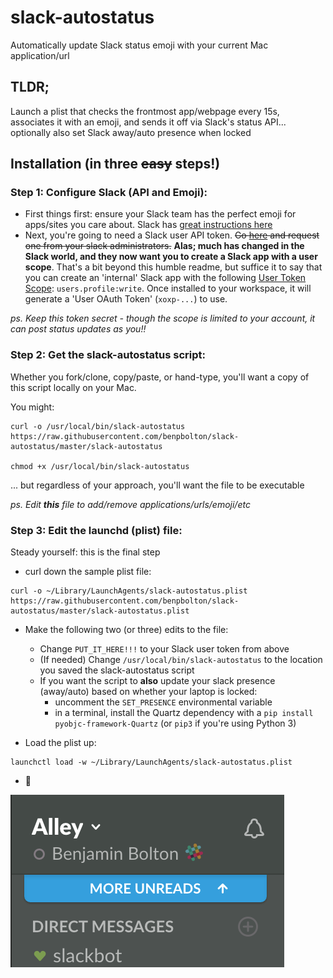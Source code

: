 # slack-autostatus
Automatically update Slack status emoji with your current Mac application/url


## TLDR;

Launch a plist that checks the frontmost app/webpage every 15s, associates it with an emoji, and sends it off via Slack's status API... optionally also set Slack away/auto presence when locked

## Installation (in three <del>easy</del> steps!)



### Step 1: Configure Slack (API and Emoji):

- First things first: ensure your Slack team has the perfect emoji for apps/sites you care about. Slack has
 [great instructions here](https://get.slack.help/hc/en-us/articles/206870177-Create-custom-emoji)
- Next, you're going to need a Slack user API token. <del>Go [here](https://api.slack.com/custom-integrations/legacy-tokens) and request one from your slack administrators.</del> **Alas; much has changed in the Slack world, and they now want you to create a Slack app with a user scope**. That's a bit beyond this humble readme, but suffice it to say that you can create an 'internal' Slack app with the following [User Token Scope](https://api.slack.com/scopes?filter=user): `users.profile:write`. Once installed to your workspace, it will generate a 'User OAuth Token' (`xoxp-...`) to use.

_ps. Keep this token secret - though the scope is limited to your account, it can post status updates as you!!_



### Step 2: Get the slack-autostatus script:

Whether you fork/clone, copy/paste, or hand-type, you'll want a copy of this script locally on your Mac.

You might:

```
curl -o /usr/local/bin/slack-autostatus https://raw.githubusercontent.com/benpbolton/slack-autostatus/master/slack-autostatus

chmod +x /usr/local/bin/slack-autostatus
```

... but regardless of your approach, you'll want the file to be executable

_ps. Edit **this** file to add/remove applications/urls/emoji/etc_


### Step 3: Edit the launchd (plist) file:

Steady yourself: this is the final step

- curl down the sample plist file:

```
curl -o ~/Library/LaunchAgents/slack-autostatus.plist https://raw.githubusercontent.com/benpbolton/slack-autostatus/master/slack-autostatus.plist
```

- Make the following two (or three) edits to the file:
  - Change `PUT_IT_HERE!!!` to your Slack user token from above
  - (If needed) Change `/usr/local/bin/slack-autostatus` to the location you saved the slack-autostatus script
  - If you want the script to **also** update your slack presence (away/auto) based on whether your laptop is locked:
      + uncomment the `SET_PRESENCE` environmental variable
      + in a terminal, install the Quartz dependency with a `pip install pyobjc-framework-Quartz` (or `pip3` if you're using Python 3)

- Load the plist up:

```
launchctl load -w ~/Library/LaunchAgents/slack-autostatus.plist
```

- :tada:

![Sample Emoji](/essential-repository-asset.png "Turns out, I am using Slack")
